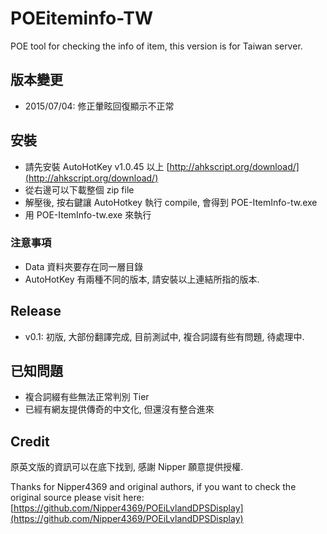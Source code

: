 POEiteminfo-TW
==============

POE tool for checking the info of item, this version is for Taiwan server.

## 版本變更 ##
- 2015/07/04: 修正暈眩回復顯示不正常

## 安裝 ##
- 請先安裝 AutoHotKey v1.0.45 以上 [http://ahkscript.org/download/](http://ahkscript.org/download/)
- 從右邊可以下載整個 zip file
- 解壓後, 按右鍵讓 AutoHotkey 執行 compile, 會得到 POE-ItemInfo-tw.exe
- 用 POE-ItemInfo-tw.exe 來執行

### 注意事項 ###
- Data 資料夾要存在同一層目錄
- AutoHotKey 有兩種不同的版本, 請安裝以上連結所指的版本.


## Release ##
- v0.1: 初版, 大部份翻譯完成, 目前測試中, 複合詞諁有些有問題, 待處理中. 

## 已知問題 ##
- 複合詞綴有些無法正常判別 Tier
- 已經有網友提供傳奇的中文化, 但還沒有整合進來

## Credit ##
原英文版的資訊可以在底下找到, 感謝 Nipper 願意提供授權.

Thanks for Nipper4369 and original authors, if you want to check the original source please visit here:
[https://github.com/Nipper4369/POEiLvlandDPSDisplay](https://github.com/Nipper4369/POEiLvlandDPSDisplay)
